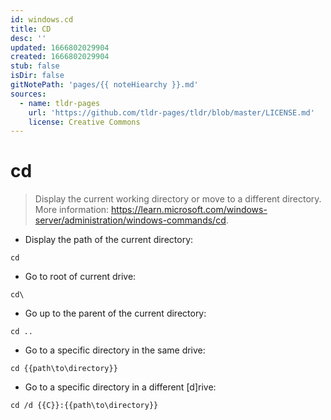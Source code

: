 ```yaml
---
id: windows.cd
title: CD
desc: ''
updated: 1666802029904
created: 1666802029904
stub: false
isDir: false
gitNotePath: 'pages/{{ noteHiearchy }}.md'
sources:
  - name: tldr-pages
    url: 'https://github.com/tldr-pages/tldr/blob/master/LICENSE.md'
    license: Creative Commons
---
```

# cd

> Display the current working directory or move to a different directory.
> More information: <https://learn.microsoft.com/windows-server/administration/windows-commands/cd>.

- Display the path of the current directory:

`cd`

- Go to root of current drive:

`cd\`

- Go up to the parent of the current directory:

`cd ..`

- Go to a specific directory in the same drive:

`cd {{path\to\directory}}`

- Go to a specific directory in a different [d]rive:

`cd /d {{C}}:{{path\to\directory}}`

